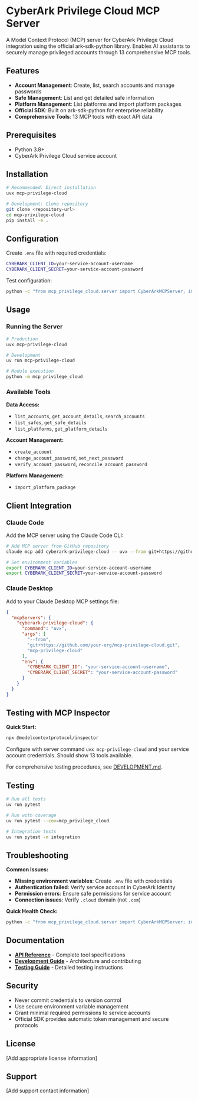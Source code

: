 # CyberArk Privilege Cloud MCP Server

A Model Context Protocol (MCP) server for CyberArk Privilege Cloud integration using the official ark-sdk-python library. Enables AI assistants to securely manage privileged accounts through 13 comprehensive MCP tools.

## Features

- **Account Management**: Create, list, search accounts and manage passwords
- **Safe Management**: List and get detailed safe information  
- **Platform Management**: List platforms and import platform packages
- **Official SDK**: Built on ark-sdk-python for enterprise reliability
- **Comprehensive Tools**: 13 MCP tools with exact API data

## Prerequisites

- Python 3.8+
- CyberArk Privilege Cloud service account

## Installation

```bash
# Recommended: Direct installation
uvx mcp-privilege-cloud

# Development: Clone repository
git clone <repository-url>
cd mcp-privilege-cloud
pip install -e .
```

## Configuration

Create `.env` file with required credentials:

```bash
CYBERARK_CLIENT_ID=your-service-account-username
CYBERARK_CLIENT_SECRET=your-service-account-password
```

Test configuration:
```bash
python -c "from mcp_privilege_cloud.server import CyberArkMCPServer; import asyncio; server = CyberArkMCPServer.from_environment(); print('Health:', asyncio.run(server.health_check())['status'])"
```

## Usage

### Running the Server

```bash
# Production
uvx mcp-privilege-cloud

# Development  
uv run mcp-privilege-cloud

# Module execution
python -m mcp_privilege_cloud
```

### Available Tools

**Data Access:**
- `list_accounts`, `get_account_details`, `search_accounts`
- `list_safes`, `get_safe_details`  
- `list_platforms`, `get_platform_details`

**Account Management:**
- `create_account`
- `change_account_password`, `set_next_password`
- `verify_account_password`, `reconcile_account_password`

**Platform Management:**
- `import_platform_package`

## Client Integration

### Claude Code

Add the MCP server using the Claude Code CLI:

```bash
# Add MCP server from GitHub repository
claude mcp add cyberark-privilege-cloud -- uvx --from git+https://github.com/your-org/mcp-privilege-cloud.git mcp-privilege-cloud

# Set environment variables
export CYBERARK_CLIENT_ID=your-service-account-username
export CYBERARK_CLIENT_SECRET=your-service-account-password
```

### Claude Desktop

Add to your Claude Desktop MCP settings file:

```json
{
  "mcpServers": {
    "cyberark-privilege-cloud": {
      "command": "uvx",
      "args": [
        "--from", 
        "git+https://github.com/your-org/mcp-privilege-cloud.git",
        "mcp-privilege-cloud"
      ],
      "env": {
        "CYBERARK_CLIENT_ID": "your-service-account-username",
        "CYBERARK_CLIENT_SECRET": "your-service-account-password"
      }
    }
  }
}
```

## Testing with MCP Inspector

**Quick Start:**
```bash
npx @modelcontextprotocol/inspector
```
Configure with server command `uvx mcp-privilege-cloud` and your service account credentials. Should show 13 tools available.

For comprehensive testing procedures, see [DEVELOPMENT.md](DEVELOPMENT.md).

## Testing

```bash
# Run all tests
uv run pytest

# Run with coverage  
uv run pytest --cov=mcp_privilege_cloud

# Integration tests
uv run pytest -m integration
```

## Troubleshooting

**Common Issues:**

- **Missing environment variables**: Create `.env` file with credentials
- **Authentication failed**: Verify service account in CyberArk Identity
- **Permission errors**: Ensure safe permissions for service account
- **Connection issues**: Verify `.cloud` domain (not `.com`)

**Quick Health Check:**
```bash
python -c "from mcp_privilege_cloud.server import CyberArkMCPServer; import asyncio; server = CyberArkMCPServer.from_environment(); print('Status:', asyncio.run(server.health_check())['status'])"
```

## Documentation

- **[API Reference](docs/API_REFERENCE.md)** - Complete tool specifications
- **[Development Guide](DEVELOPMENT.md)** - Architecture and contributing
- **[Testing Guide](docs/TESTING.md)** - Detailed testing instructions

## Security

- Never commit credentials to version control
- Use secure environment variable management
- Grant minimal required permissions to service accounts
- Official SDK provides automatic token management and secure protocols

## License

[Add appropriate license information]

## Support

[Add support contact information]